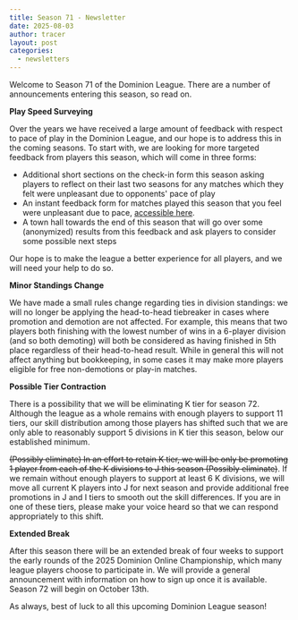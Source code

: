 ```yaml
---
title: Season 71 - Newsletter
date: 2025-08-03
author: tracer
layout: post
categories:
  - newsletters
---
```

Welcome to Season 71 of the Dominion League. There are a number of announcements entering this season, so read on.

**Play Speed Surveying**

Over the years we have received a large amount of feedback with respect to pace of play in the Dominion League, and our hope is to address this in the coming seasons. To start with, we are looking for more targeted feedback from players this season, which will come in three forms:

   - Additional short sections on the check-in form this season asking players to reflect on their last two seasons for any matches which they felt were unpleasant due to opponents' pace of play
   - An instant feedback form for matches played this season that you feel were unpleasant due to pace, [accessible here](https://docs.google.com/forms/d/e/1FAIpQLSfTiMkzOI_awk_f4PEjK7g1RpjuyQ2poAOFjzGAa9hvJUXEEQ/viewform).
   - A town hall towards the end of this season that will go over some (anonymized) results from this feedback and ask players to consider some possible next steps

Our hope is to make the league a better experience for all players, and we will need your help to do so.

**Minor Standings Change**

We have made a small rules change regarding ties in division standings: we will no longer be applying the head-to-head tiebreaker in cases where promotion and demotion are not affected. For example, this means that two players both finishing with the lowest number of wins in a 6-player division (and so both demoting) will both be considered as having finished in 5th place regardless of their head-to-head result. While in general this will not affect anything but bookkeeping, in some cases it may make more players eligible for free non-demotions or play-in matches.

**Possible Tier Contraction**

There is a possibility that we will be eliminating K tier for season 72. Although the league as a whole remains with enough players to support 11 tiers, our skill distribution among those players has shifted such that we are only able to reasonably support 5 divisions in K tier this season, below our established minimum.

~~(Possibly eliminate) In an effort to retain K tier, we will be only be promoting 1 player from each of the K divisions to J this season (Possibly eliminate)~~. If we remain without enough players to support at least 6 K divisions, we will move all current K players into J for next season and provide additional free promotions in J and I tiers to smooth out the skill differences. If you are in one of these tiers, please make your voice heard so that we can respond appropriately to this shift.

**Extended Break**

After this season there will be an extended break of four weeks to support the early rounds of the 2025 Dominion Online Championship, which many league players choose to participate in. We will provide a general announcement with information on how to sign up once it is available. Season 72 will begin on October 13th.

As always, best of luck to all this upcoming Dominion League season!